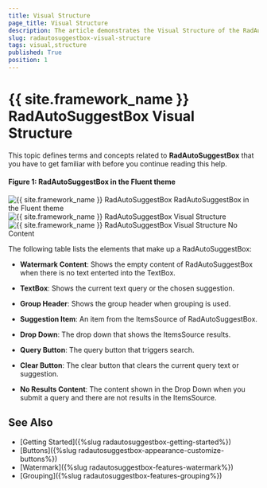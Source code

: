 ```yaml
---
title: Visual Structure
page_title: Visual Structure
description: The article demonstrates the Visual Structure of the RadAutoSuggestBox.
slug: radautosuggestbox-visual-structure
tags: visual,structure
published: True
position: 1
---
```


# {{ site.framework_name }} RadAutoSuggestBox Visual Structure

This topic defines terms and concepts related to __RadAutoSuggestBox__ that you have to get familiar with before you continue reading this help.

#### __Figure 1: RadAutoSuggestBox in the Fluent theme__
![{{ site.framework_name }} RadAutoSuggestBox RadAutoSuggestBox in the Fluent theme](images/radautosuggestbox-visual-structure-0.png)  
![{{ site.framework_name }} RadAutoSuggestBox Visual Structure](images/radautosuggestbox-visual-structure-1.png)  
![{{ site.framework_name }} RadAutoSuggestBox Visual Structure No Content](images/radautosuggestbox-visual-structure-2.png)

The following table lists the elements that make up a RadAutoSuggestBox:

* __Watermark Content__: Shows the empty content of RadAutoSuggestBox when there is no text enterted into the TextBox.

* __TextBox__: Shows the current text query or the chosen suggestion. 

* __Group Header__: Shows the group header when grouping is used. 

* __Suggestion Item__: An item from the ItemsSource of RadAutoSuggestBox.

* __Drop Down__: The drop down that shows the ItemsSource results.

* __Query Button__: The query button that triggers search.

* __Clear Button__: The clear button that clears the current query text or suggestion.

* __No Results Content__: The content shown in the Drop Down when you submit a query and there are not results in the ItemsSource.

## See Also  
 * [Getting Started]({%slug radautosuggestbox-getting-started%}) 
 * [Buttons]({%slug radautosuggestbox-appearance-customize-buttons%})
 * [Watermark]({%slug radautosuggestbox-features-watermark%})
 * [Grouping]({%slug radautosuggestbox-features-grouping%})
